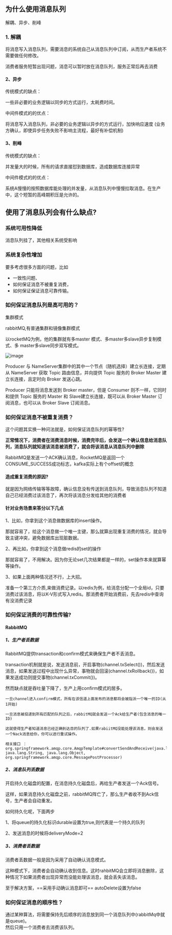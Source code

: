 ## 为什么使用消息队列
解耦、异步、削峰

### 1. 解耦
将消息写入消息队列，需要消息的系统自己从消息队列中订阅，从而生产者系统不需要做任何修改。

消费者服务短暂出现问题，消息可以暂时放在消息队列，服务正常后再去消费

#### 2、异步
传统模式的缺点：

一些非必要的业务逻辑以同步的方式运行，太耗费时间。

中间件模式的的优点：

将消息写入消息队列，非必要的业务逻辑以异步的方式运行，加快响应速度
(业务方确认，即使异步任务失败不影响主流程，最好有补偿机制)

#### 3、削峰
传统模式的缺点：

并发量大的时候，所有的请求直接怼到数据库，造成数据库连接异常

中间件模式的的优点：

系统A慢慢的按照数据库能处理的并发量，从消息队列中慢慢拉取消息。在生产中，这个短暂的高峰期积压是允许的。

## 使用了消息队列会有什么缺点?

### 系统可用性降低
消息队列挂了，其他相关系统受影响

### 系统复杂性增加
要多考虑很多方面的问题，比如
- 一致性问题、
- 如何保证消息不被重复消费，
- 如何保证保证消息可靠传输。

### 如何保证消息队列是高可用的？
集群模式

rabbitMQ,有普通集群和镜像集群模式

以rocketMQ为例，他的集群就有多master 模式、多master多slave异步复制模式、多 master多slave同步双写模式。

![image](https://pic4.zhimg.com/80/v2-bf30eefd610bdec03f2e40c9ebde487b_720w.jpg)

Producer 与 NameServer集群中的其中一个节点（随机选择）建立长连接，定期从 NameServer 获取 Topic 路由信息，并向提供 Topic 服务的 Broker Master 建立长连接，且定时向 Broker 发送心跳。

Producer 只能将消息发送到 Broker master，但是 Consumer 则不一样，它同时和提供 Topic 服务的 Master 和 Slave建立长连接，既可以从 Broker Master 订阅消息，也可以从 Broker Slave 订阅消息。

### 如何保证消息不被重复消费？
这个问题其实换一种问法就是，如何保证消息队列的幂等性?

**正常情况下，消费者在消费消息时候，消费完毕后，会发送一个确认信息给消息队列，消息队列就知道该消息被消费了，就会将该消息从消息队列中删除**

RabbitMQ是发送一个ACK确认消息，RocketMQ是返回一个CONSUME_SUCCESS成功标志，kafka实际上有个offset的概念

#### 造成重复消费的原因?
 就是因为网络传输等等故障，确认信息没有传送到消息队列，导致消息队列不知道自己已经消费过该消息了，再次将该消息分发给其他的消费者
 
#### 针对业务场景来答分以下几点

1、比如，你拿到这个消息做数据库的insert操作。

那就容易了，给这个消息做一个唯一主键，那么就算出现重复消费的情况，就会导致主键冲突，避免数据库出现脏数据。

2、再比如，你拿到这个消息做redis的set的操作

那就容易了，不用解决。因为你无论set几次结果都是一样的，set操作本来就算幂等操作。

3、如果上面两种情况还不行，上大招。

准备一个第三方介质,来做消费记录。以redis为例，给消息分配一个全局id，只要消费过该消息，将以K-V形式写入redis。那消费者开始消费前，先去redis中查询有没消费记录 

### 如何保证消费的可靠性传输?

#### RabbitMQ

##### 1、生产者丢数据
RabbitMQ提供transaction和confirm模式来确保生产者不丢消息。

transaction机制就是说，发送消息前，开启事物(channel.txSelect())，然后发送消息，如果发送过程中出现什么异常，事物就会回滚(channel.txRollback())，如果发送成功则提交事物(channel.txCommit())。

然而缺点就是吞吐量下降了，生产上用confirm模式的居多。
```text
一旦channel进入confirm模式，所有在该信道上面发布的消息都将会被指派一个唯一的ID(从1开始)

一旦消息被投递到所有匹配的队列之后，rabbitMQ就会发送一个Ack给生产者(包含消息的唯一ID)

这就使得生产者知道消息已经正确到达目的队列了.如果rabiitMQ没能处理该消息，则会发送一个Nack消息给你，你可以进行重试操作。

相关接口 ：
org.springframework.amqp.core.AmqpTemplate#convertSendAndReceive(java.lang.String, java.lang.String, java.lang.Object, org.springframework.amqp.core.MessagePostProcessor)
```

##### 2、消息队列丢数据
开启持久化磁盘的配置，在消息持久化磁盘后，再给生产者发送一个Ack信号。
           
这样，如果消息持久化磁盘之前，rabbitMQ阵亡了，那么生产者收不到Ack信号，生产者会自动重发。
      
如何持久化呢，下面两步

1、将queue的持久化标识durable设置为true,则代表是一个持久的队列

2、发送消息的时候将deliveryMode=2

##### 3、消费者丢数据
消费者丢数据一般是因为采用了自动确认消息模式。

这种模式下，消费者会自动确认收到信息。这时rahbitMQ会立即将消息删除，这种情况下如果消费者出现异常而没能处理该消息，就会丢失该消息。

至于解决方案，==采用手动确认消息即可==  autoDelete设置为false

### 如何保证消息的顺序性？
通过某种算法，将需要保持先后顺序的消息放到同一个消息队列中(rabbitMq中就是queue)。        
然后只用一个消费者去消费该队列。

